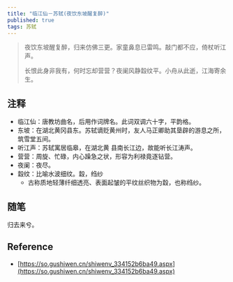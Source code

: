 ```yaml
---
title: "临江仙－苏轼(夜饮东坡醒复醉)"
published: true
tags: 苏轼
---
```


> 夜饮东坡醒复醉，归来仿佛三更。家童鼻息已雷鸣。敲门都不应，倚杖听江声。
>
> 长恨此身非我有，何时忘却营营？夜阑风静縠纹平。小舟从此逝，江海寄余生。

## 注释

- 临江仙：唐教坊曲名，后用作词牌名。此词双调六十字，平韵格。
- 东坡：在湖北黄冈县东。苏轼谪贬黄州时，友人马正卿助其垦辟的游息之所，筑雪堂五间。
- 听江声：苏轼寓居临皋，在湖北黄 县南长江边，故能听长江涛声。
- 营营：周旋、忙碌，内心躁急之状，形容为利禄竟逐钻营。
- 夜阑：夜尽。
- 縠纹：比喻水波细纹。縠，绉纱
  - 古称质地轻薄纤细透亮、表面起皱的平纹丝织物为縠，也称绉纱。

## 随笔

归去来兮。

## Reference

- [https://so.gushiwen.cn/shiwenv_334152b6ba49.aspx](https://so.gushiwen.cn/shiwenv_334152b6ba49.aspx)
